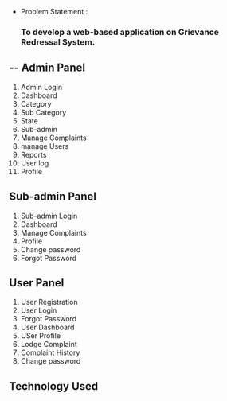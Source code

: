 - Problem Statement :
  ### To develop a web-based application on Grievance Redressal System.
--
Admin Panel
  --
  1. Admin Login                       
  2. Dashboard
  3. Category
  4. Sub Category
  5. State
  6. Sub-admin
  7. Manage Complaints
  8. manage Users
  9. Reports
  10. User log
  11. Profile

Sub-admin Panel
--
  1. Sub-admin Login
  2. Dashboard
  3. Manage Complaints
  4. Profile
  5. Change password
  6. Forgot Password

User Panel
--
 1. User Registration
 2. User Login
 3. Forgot Password
 4. User Dashboard
 5. USer Profile
 6. Lodge Complaint
 7. Complaint History
 8. Change password

Technology Used 
-





